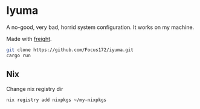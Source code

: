 # Iyuma
A no-good, very bad, horrid system configuration. It works on my machine.

Made with [freight](https://github.com/Focus172/freight).

```bash
git clone https://github.com/Focus172/iyuma.git
cargo run
```

## Nix
Change nix registry dir
```bash
nix registry add nixpkgs ~/my-nixpkgs
```
